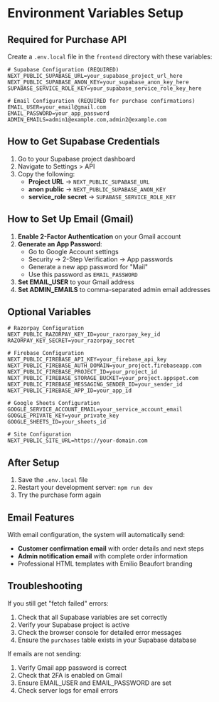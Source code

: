 # Environment Variables Setup

## Required for Purchase API

Create a `.env.local` file in the `frontend` directory with these variables:

```env
# Supabase Configuration (REQUIRED)
NEXT_PUBLIC_SUPABASE_URL=your_supabase_project_url_here
NEXT_PUBLIC_SUPABASE_ANON_KEY=your_supabase_anon_key_here
SUPABASE_SERVICE_ROLE_KEY=your_supabase_service_role_key_here

# Email Configuration (REQUIRED for purchase confirmations)
EMAIL_USER=your_email@gmail.com
EMAIL_PASSWORD=your_app_password
ADMIN_EMAILS=admin1@example.com,admin2@example.com
```

## How to Get Supabase Credentials

1. Go to your Supabase project dashboard
2. Navigate to Settings > API
3. Copy the following:
   - **Project URL** → `NEXT_PUBLIC_SUPABASE_URL`
   - **anon public** → `NEXT_PUBLIC_SUPABASE_ANON_KEY`
   - **service_role secret** → `SUPABASE_SERVICE_ROLE_KEY`

## How to Set Up Email (Gmail)

1. **Enable 2-Factor Authentication** on your Gmail account
2. **Generate an App Password**:
   - Go to Google Account settings
   - Security → 2-Step Verification → App passwords
   - Generate a new app password for "Mail"
   - Use this password as `EMAIL_PASSWORD`
3. **Set EMAIL_USER** to your Gmail address
4. **Set ADMIN_EMAILS** to comma-separated admin email addresses

## Optional Variables

```env
# Razorpay Configuration
NEXT_PUBLIC_RAZORPAY_KEY_ID=your_razorpay_key_id
RAZORPAY_KEY_SECRET=your_razorpay_secret

# Firebase Configuration
NEXT_PUBLIC_FIREBASE_API_KEY=your_firebase_api_key
NEXT_PUBLIC_FIREBASE_AUTH_DOMAIN=your_project.firebaseapp.com
NEXT_PUBLIC_FIREBASE_PROJECT_ID=your_project_id
NEXT_PUBLIC_FIREBASE_STORAGE_BUCKET=your_project.appspot.com
NEXT_PUBLIC_FIREBASE_MESSAGING_SENDER_ID=your_sender_id
NEXT_PUBLIC_FIREBASE_APP_ID=your_app_id

# Google Sheets Configuration
GOOGLE_SERVICE_ACCOUNT_EMAIL=your_service_account_email
GOOGLE_PRIVATE_KEY=your_private_key
GOOGLE_SHEETS_ID=your_sheets_id

# Site Configuration
NEXT_PUBLIC_SITE_URL=https://your-domain.com
```

## After Setup

1. Save the `.env.local` file
2. Restart your development server: `npm run dev`
3. Try the purchase form again

## Email Features

With email configuration, the system will automatically send:
- **Customer confirmation email** with order details and next steps
- **Admin notification email** with complete order information
- Professional HTML templates with Emilio Beaufort branding

## Troubleshooting

If you still get "fetch failed" errors:
1. Check that all Supabase variables are set correctly
2. Verify your Supabase project is active
3. Check the browser console for detailed error messages
4. Ensure the `purchases` table exists in your Supabase database

If emails are not sending:
1. Verify Gmail app password is correct
2. Check that 2FA is enabled on Gmail
3. Ensure EMAIL_USER and EMAIL_PASSWORD are set
4. Check server logs for email errors
